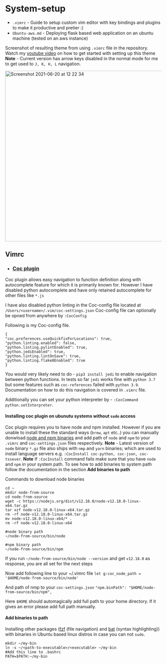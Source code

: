 # System-setup

* `.vimrc` - Guide to setup custom vim editor with key bindings and plugins to make it productive and pretier :)
* `Ubuntu-aws.md` - Deploying flask based web application on an ubuntu machine (tested on an aws instance)



Screenshot of resulting theme from using `.vimrc` file in the repository. Watch my [youtube video](https://www.youtube.com/watch?v=Cs4MBcEUrMk) on how to get started with setting up this theme
<b>Note</b> - Current version has arrow keys disabled in the normal mode for me to get used to `J, K, H, L` navigation.

<img width="549" alt="Screenshot 2021-06-20 at 12 22 34" src="https://user-images.githubusercontent.com/34306898/122672203-3b149f80-d1c2-11eb-8570-fc41a319fa39.png">


## Vimrc

* ### [Coc plugin](https://github.com/neoclide/coc.nvim)

Coc plugin allows easy navigation to function definition along with autocomplete feature for which it is primarily known for. However I have disabled python autocomplete and have only retained autocomplete for other files like `*.js`

I have also disabled python linting in the Coc-config file located at `/Users/<username>/.vim/coc-settings.json`
Coc-config file can optionally be opned from anywhere by `:CocConfig`

Following is my Coc-config file.
```
{
"coc.preferences.useQuickfixForLocations": true,
"python.linting.enabled": false,
"python.linting.pylintEnabled": true,
"python.jediEnabled": true,
"python.linting.lintOnSave": true,
"python.linting.flake8Enabled": true
}
```
You would very likely need to do - `pip3 install jedi` to enable navigation between python functions. In tests so far `jedi` works fine with `python 3.7` but some features such as `coc-references` failed with `python 3.9`. Documentation on how to do this navigation is covered in `.vimrc` file.

Additionally you can set your python interpreter by - `:CocCommand python.setInterpreter`.

#### Installing coc plugin on ubunutu systems without `sudo` access

Coc plugin requires you to have node and npm installed. However if you are unable to install these the standard ways (`brew`, `apt` etc..) you can manually donwload [node and npm binaries](https://nodejs.org/dist/) and add path of `node` and `npm` to your `.vimrc` and `coc-settings.json` files respectively. <b>Note</b> - Latest version of `node` binary `*.gz` file also ships with `nmp` and `yarn` binaries; which are used to install language servers e.g. `:CocInstall coc-python, coc-json, coc-tssever`. <b>Note</b> If `:CocInstall` command fails make sure that you have `node` and `npm` in your system path. To see how to add binaries to system path follow the documentation in the section <b>Add binaries to path</b>

Commands to download node binaries
```
cd ~
mkdir node-from-source
cd node-from-source
wget -c https://nodejs.org/dist/v12.18.0/node-v12.18.0-linux-x64.tar.gz
tar xzf node-v12.18.0-linux-x64.tar.gz
rm -rf node-v12.18.0-linux-x64.tar.gz
mv node-v12.18.0-linux-x64/* .
rm -rf node-v12.18.0-linux-x64

#node binary path
~/node-from-source/bin/node

#npm binary path
~/node-from-source/bin/npm
```
If you run `~/node-from-source/bin/node --version` and get `v12.18.0` as response, you are all set for the next steps

Now add following line to your ~/.vimrc file
`let g:coc_node_path = '$HOME/node-from-source/bin/node'`

And path of nmp to your `coc-settings.json`
`"npm.binPath": "$HOME/node-from-source/bin/npm",`

Here `$HOME` should automagically add full path to your home directory. If it gives an error please add full path manually. 

#### Add binaries to path
Installing other packages ([fzf](https://github.com/junegunn/fzf) (file navigation) and [bat](https://github.com/sharkdp/bat) (syntax highlighting)) with binaries in  Ubuntu based linux distros in case you can not `sudo`.


```
mkdir ~/my-bin
ln -s ~/<path-to-executable>/<executable> ~/my-bin
#Add this line to .bashrc
PATH=$PATH:~/my-bin
```
